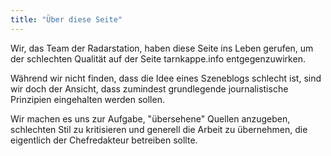 ```yaml
---
title: "Über diese Seite"
---
```


Wir, das Team der Radarstation, haben diese Seite ins Leben gerufen,
um der schlechten Qualität auf der Seite tarnkappe.info entgegenzuwirken.

Während wir nicht finden, dass die Idee eines Szeneblogs schlecht ist,
sind wir doch der Ansicht, dass zumindest grundlegende journalistische
Prinzipien eingehalten werden sollen.

Wir machen es uns zur Aufgabe, "übersehene" Quellen anzugeben, schlechten
Stil zu kritisieren und generell die Arbeit zu übernehmen, die eigentlich
der Chefredakteur betreiben sollte.
